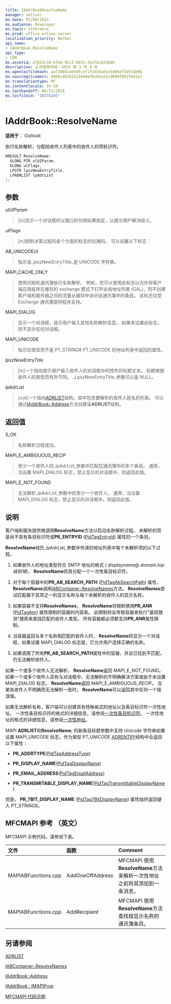 ```yaml
---
title: IAddrBookResolveName
manager: soliver
ms.date: 03/09/2015
ms.audience: Developer
ms.topic: reference
ms.prod: office-online-server
localization_priority: Normal
api_name:
- IAddrBook.ResolveName
api_type:
- COM
ms.assetid: a7823c16-efda-45c2-b931-3e1fbc823b0b
description: 上次修改时间：2015 年 3 月 9 日
ms.openlocfilehash: aa72085c4e50fcef1f2d3da81e5409af3d55d89b
ms.sourcegitcommit: 9d60cd82b5413446e5bc8ace2cd689f683fb41a7
ms.translationtype: MT
ms.contentlocale: zh-CN
ms.lasthandoff: 06/11/2018
ms.locfileid: "19775245"
---
```

# <a name="iaddrbookresolvename"></a>IAddrBook::ResolveName

  
  
**适用于**： Outlook 
  
执行名称解析，分配给收件人列表中的收件人的项标识符。
  
```cpp
HRESULT ResolveName(
  ULONG_PTR ulUIParam,
  ULONG ulFlags,
  LPSTR lpszNewEntryTitle,
  LPADRLIST lpAdrList
);
```

## <a name="parameters"></a>参数

 _ulUIParam_
  
> [in]显示一个对话框的父窗口的句柄如果指定，以提示用户解决歧义。
    
 _ulFlags_
  
> [in]控制决策过程的各个方面的标志的位掩码。 可以设置以下标志：
    
AB_UNICODEUI
  
> 指示该_lpszNewEntryTitle_是 UNICODE 字符串。 
    
MAPI_CACHE_ONLY
  
> 使用仅脱机通讯簿执行名称解析。 例如，您可以使用此标志以允许将客户端应用程序在缓存的 exchange 模式下打开全局地址列表 (GAL)，而不创建客户端和服务器之间的流量从缓存中访问该通讯簿中的条目。 此标志仅受 Exchange 通讯簿提供程序支持。
    
MAPI_DIALOG 
  
> 显示一个对话框，提示用户输入其他名称解析信息。 如果未设置此标志，则不显示任何对话框。 
    
MAPI_UNICODE 
  
> 指示应类型而不是 PT_STRING8 PT_UNICODE 的地址列表中返回的属性。 
    
 _lpszNewEntryTitle_
  
> [in]一个指向提示用户输入收件人的对话框中的控件的标题文本。 标题根据收件人的类型而有所不同。 _LpszNewEntryTitle_参数可以是 NULL。 
    
 _lpAdrList_
  
> [out]一个指向[ADRLIST](adrlist.md)结构，其中包含要解析的收件人姓名的列表。 可以通过[IAddrBook::Address](iaddrbook-address.md)方法创建该**ADRLIST**结构。 
    
## <a name="return-value"></a>返回值

S_OK 
  
> 名称解析过程成功。
    
MAPI_E_AMBIGUOUS_RECIP 
  
> 至少一个收件人的_lpAdrList_参数中匹配在通讯簿中的多个条目。 通常，当设置 MAPI_DIALOG 标志，禁止显示的对话框中，则返回此值。 
    
MAPI_E_NOT_FOUND 
  
> 无法解析_lpAdrList_参数中的至少一个收件人。 通常，当设置 MAPI_DIALOG 标志，禁止显示的对话框中，则返回此值。 
    
## <a name="remarks"></a>说明

客户端和服务提供商调用**ResolveName**方法以启动名称解析过程。 未解析的项是尚不具有条目标识符或**PR_ENTRYID** ([PidTagEntryId](pidtagentryid-canonical-property.md)) 属性的一个条目。
  
 **ResolveName**经历_lpAdrList_参数中传递的地址列表中每个未解析项的以下过程。 
  
1. 如果收件人的地址类型符合 SMTP 地址的格式 ( _displayname_@ _domain.top 级别域_)， **ResolveName**将其分配一个一次性条目标识符。 
    
2. 对于每个容器中的**PR_AB_SEARCH_PATH** ([PidTagAbSearchPath](pidtagabsearchpath-canonical-property.md)) 属性， **ResolveName**调用[IABContainer::ResolveNames](iabcontainer-resolvenames.md)方法。 **ResolveNames**尝试匹配属于其项之一的显示名称与每个未解析的收件人的显示名称。 
    
3. 如果容器不支持**ResolveNames**， **ResolveName**将限制使用**PR_ANR** ([PidTagAnr](pidtaganr-canonical-property.md)) 属性限制的容器的内容表。 此限制将会导致容器来执行"最佳猜测"搜索来查找匹配的收件人类型。 所有容器都必须都支持**PR_ANR**属性限制。 
    
4. 当容器返回与多个名称相匹配的收件人时， **ResolveName**将显示一个对话框，如果设置 MAPI_DIALOG 标志是，它允许用户选择正确的名称。 
    
5. 如果调用了所有**PR_AB_SEARCH_PATH**属性中的容器，并且已找到不匹配，仍无法解析收件人。 
    
如果一个或多个收件人无法解析， **ResolveName**返回 MAPI_E_NOT_FOUND。 如果一个或多个收件人具有与对话框中，无法解析的不明确解决方案或由于未设置 MAPI_DIALOG 标志， **ResolveName**返回 MAPI_E_AMBIGUOUS_RECIP。 当某些收件人不明确而无法解析一些时， **ResolveName**可以返回其中任何一个错误值。 
  
如果无法解析名称，客户端可以创建具有特殊格式的地址以及条目标识符一次性地址。 一次性条目标识符的格式的详细信息，请参阅[一次性条目标识符](one-off-entry-identifiers.md)。 一次性地址的格式的详细信息，请参阅[一次性地址](one-off-addresses.md)。
  
MAPI **ADRLIST**和**ResolveName**; 的新条目标题参数中支持 Unicode 字符串如果设置 MAPI_UNICODE 标志，作为类型 PT_UNICODE [ADRENTRY](adrentry.md)结构中会返回以下属性： 
  
- **PR_ADDRTYPE**([PidTagAddressType](pidtagaddresstype-canonical-property.md))
    
- **PR_DISPLAY_NAME**([PidTagDisplayName](pidtagdisplayname-canonical-property.md))
    
- **PR_EMAIL_ADDRESS**([PidTagEmailAddress](pidtagemailaddress-canonical-property.md))
    
- **PR_TRANSMITABLE_DISPLAY_NAME**([PidTagTransmittableDisplayName](pidtagtransmittabledisplayname-canonical-property.md))
    
但是， **PR_7BIT_DISPLAY_NAME** ([PidTag7BitDisplayName](pidtag7bitdisplayname-canonical-property.md)) 属性始终返回键入 PT_STRING8。
  
## <a name="mfcmapi-reference"></a>MFCMAPI 参考 （英文）

MFCMAPI 示例代码，请参阅下表。
  
|**文件**|**函数**|**Comment**|
|:-----|:-----|:-----|
|MAPIABFunctions.cpp  <br/> |AddOneOffAddress  <br/> |MFCMAPI 使用**ResolveName**方法来解析一次性地址之前将其添加到一条消息。  <br/> |
|MAPIABFunctions.cpp  <br/> |AddRecipient  <br/> |MFCMAPI 使用**ResolveName**方法查找按显示名称的通讯簿条目。  <br/> |
   
## <a name="see-also"></a>另请参阅



[ADRLIST](adrlist.md)
  
[IABContainer::ResolveNames](iabcontainer-resolvenames.md)
  
[IAddrBook::Address](iaddrbook-address.md)
  
[IAddrBook : IMAPIProp](iaddrbookimapiprop.md)


[MFCMAPI 代码示例](mfcmapi-as-a-code-sample.md)

